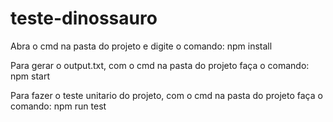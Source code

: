 # teste-dinossauro

Abra o cmd na pasta do projeto e digite o comando: npm install

Para gerar o output.txt, com o cmd na pasta do projeto faça o comando: npm start

Para fazer o teste unitario do projeto, com o cmd na pasta do projeto faça o comando: npm run test




